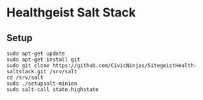 Healthgeist Salt Stack
======================

Setup
-----

    sudo apt-get update
    sudo apt-get install git
    sudo git clone https://github.com/CivicNinjas/SitegeistHealth-saltstack.git /srv/salt
    cd /srv/salt
    sudo ./setupsalt-minion
    sudo salt-call state.highstate
